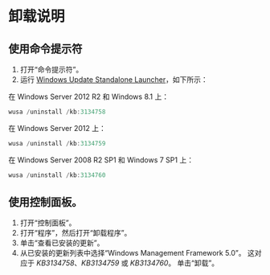 # <a name="uninstallation-instructions"></a>卸载说明

## <a name="using-command-prompt"></a>使用命令提示符
1.  打开“命令提示符”。
2.  运行 [Windows Update Standalone Launcher](https://support.microsoft.com/en-us/kb/934307)，如下所示：

在 Windows Server 2012 R2 和 Windows 8.1 上：
```powershell
wusa /uninstall /kb:3134758
```
在 Windows Server 2012 上：
```powershell
wusa /uninstall /kb:3134759
```
在 Windows Server 2008 R2 SP1 和 Windows 7 SP1 上：
```powershell
wusa /uninstall /kb:3134760
```

## <a name="using-control-panel"></a>使用控制面板。
1.  打开“控制面板”。
2.  打开“程序”，然后打开“卸载程序”。
3.  单击“查看已安装的更新”。
4.  从已安装的更新列表中选择“Windows Management Framework 5.0”。 这对应于 *KB3134758*、*KB3134759* 或 *KB3134760*。 单击“卸载”。
